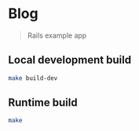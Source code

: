 # Blog
> Rails example app

## Local development build

```sh
make build-dev
```

## Runtime build

```sh
make
```

